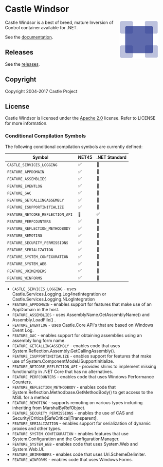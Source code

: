 # Castle Windsor

<img align="right" src="docs/images/windsor-logo.png">

Castle Windsor is a best of breed, mature Inversion of Control container available for .NET.

See the [documentation](docs/README.md).

## Releases

See the [releases](https://github.com/castleproject/Windsor/releases).

## Copyright

Copyright 2004-2017 Castle Project

## License

Castle Windsor is licensed under the [Apache 2.0](http://opensource.org/licenses/Apache-2.0) license. Refer to LICENSE for more information.


### Conditional Compilation Symbols

The following conditional compilation symbols are currently defined:

Symbol                              | NET45              | .NET Standard
----------------------------------- | ------------------ | ------------------
`CASTLE_SERVICES_LOGGING`           | :white_check_mark: | :no_entry_sign:
`FEATURE_APPDOMAIN`                 | :white_check_mark: | :no_entry_sign:
`FEATURE_ASSEMBLIES`                | :white_check_mark: | :no_entry_sign:
`FEATURE_EVENTLOG`                  | :white_check_mark: | :no_entry_sign:
`FEATURE_GAC`                       | :white_check_mark: | :no_entry_sign:
`FEATURE_GETCALLINGASSEMBLY`        | :white_check_mark: | :no_entry_sign:
`FEATURE_ISUPPORTINITIALIZE`        | :white_check_mark: | :no_entry_sign:
`FEATURE_NETCORE_REFLECTION_API`    | :no_entry_sign:    | :white_check_mark:
`FEATURE_PERFCOUNTERS`              | :white_check_mark: | :no_entry_sign:
`FEATURE_REFLECTION_METHODBODY`     | :white_check_mark: | :no_entry_sign:
`FEATURE_REMOTING`                  | :white_check_mark: | :no_entry_sign:
`FEATURE_SECURITY_PERMISSIONS`      | :white_check_mark: | :no_entry_sign:
`FEATURE_SERIALIZATION`             | :white_check_mark: | :no_entry_sign:
`FEATURE_SYSTEM_CONFIGURATION`      | :white_check_mark: | :no_entry_sign:
`FEATURE_SYSTEM_WEB`                | :white_check_mark: | :no_entry_sign:
`FEATURE_URIMEMBERS`                | :white_check_mark: | :no_entry_sign:
`FEATURE_WINFORMS`                  | :white_check_mark: | :no_entry_sign:

* `CASTLE_SERVICES_LOGGING` - uses Castle.Services.Logging.Log4netIntegration or Castle.Services.Logging.NLogIntegration
* `FEATURE_APPDOMAIN` - enables support for features that make use of an AppDomain in the host.
* `FEATURE_ASSEMBLIES` - uses AssemblyName.GetAssemblyName() and Assembly.LoadFile() .
* `FEATURE_EVENTLOG` - uses Castle.Core API's that are based on Windows Event Log.
* `FEATURE_GAC` - enables support for obtaining assemblies using an assembly long form name.
* `FEATURE_GETCALLINGASSEMBLY` - enables code that uses System.Reflection.Assembly.GetCallingAssembly().
* `FEATURE_ISUPPORTINITIALIZE` - enables support for features that make use of System.ComponentModel.ISupportInitialize.
* `FEATURE_NETCORE_REFLECTION_API` - provides shims to implement missing functionality in .NET Core that has no alternatives.
* `FEATURE_PERFCOUNTERS` - enables code that uses Windows Performance Counters.
* `FEATURE_REFLECTION_METHODBODY` - enables code that System.Reflection.Methodbase.GetMethodBody() to get access to the MSIL for a method
* `FEATURE_REMOTING` - supports remoting on various types including inheriting from MarshalByRefObject.
* `FEATURE_SECURITY_PERMISSIONS` - enables the use of CAS and Security[Critical|SafeCritical|Transparent].
* `FEATURE_SERIALIZATION` - enables support for serialization of dynamic proxies and other types.
* `FEATURE_SYSTEM_CONFIGURATION` - enables features that use System.Configuration and the ConfigurationManager.
* `FEATURE_SYSTEM_WEB` - enables code that uses System.Web and System.Web.UI.
* `FEATURE_URIMEMBERS` - enables code that uses Uri.SchemeDelimiter.
* `FEATURE_WINFORMS` - enables code that uses Windows Forms.
